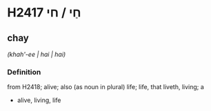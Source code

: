 # H2417 חַי / חי

## chay

_(khah'-ee | hai | hai)_

### Definition

from H2418; alive; also (as noun in plural) life; life, that liveth, living; a

- alive, living, life
